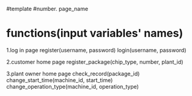 #template
#number. page_name
# functions(input variables' names)

1.log in page
  register(username, password)
  login(username, password)
  
2.customer home page
  register_package(chip_type, number, plant_id)

3.plant owner home page
  check_record(package_id)
  change_start_time(machine_id, start_time)
  change_operation_type(machine_id, operation_type)

  
